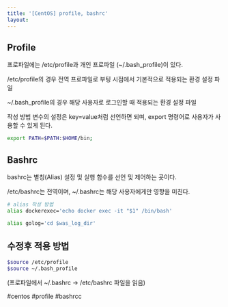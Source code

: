 ```yaml
---
title: '[CentOS] profile, bashrc'
layout: 
---
```


## Profile

프로파일에는 /etc/profile과 개인 프로파일 (~/.bash_profile)이 있다.

/etc/profile의 경우 전역 프로파일로 부팅 시점에서 기본적으로 적용되는 환경 설정 파일

~/.bash_profile의 경우 해당 사용자로 로그인할 때 적용되는 환경 설정 파일

작성 방법
변수의 설정은 key=value처럼 선언하면 되며, export 명령어로 사용자가 사용할 수 있게 된다.

```sh
export PATH=$PATH:$HOME/bin;
```


## Bashrc

bashrc는 별칭(Alias) 설정 및 실행 함수를 선언 및 제어하는 곳이다.

/etc/bashrc는 전역이며, ~/.bashrc는 해당 사용자에게만 영향을 미친다.


```sh
# alias 작성 방법
alias dockerexec='echo docker exec -it "$1" /bin/bash'

alias golog='cd $was_log_dir'

```



## 수정후 적용 방법

```sh
$source /etc/profile
$source ~/.bash_profile
```

(프로파일에서 ~/.bashrc -> /etc/bashrc 파일을 읽음)

#centos #profile #bashrcc
